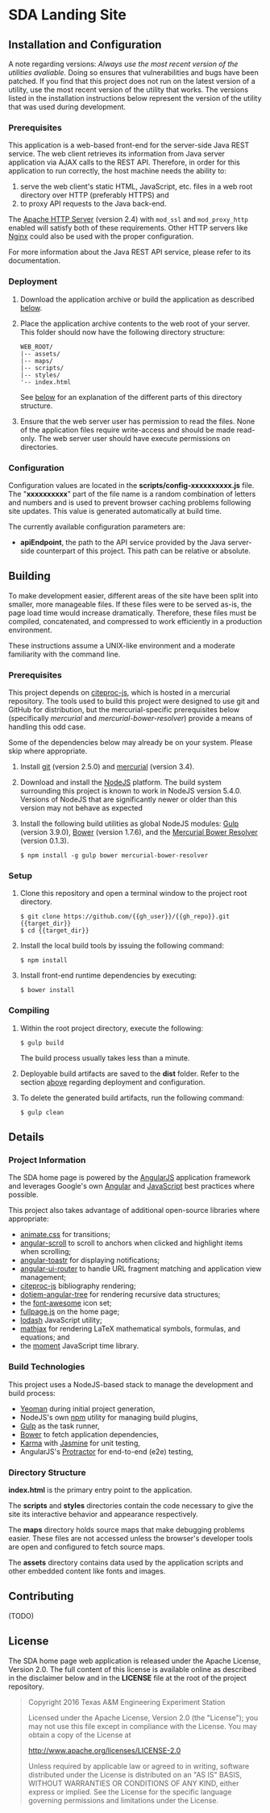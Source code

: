 # SDA Landing Site

## Installation and Configuration

A note regarding versions: _Always use the most recent version of the utilities avaliable._ Doing so ensures that vulnerabilities and bugs have been patched. If you find that this project does not run on the latest version of a utility, use the most recent version of the utility that works. The versions listed in the installation instructions below represent the version of the utility that was used during development.

### Prerequisites

This application is a web-based front-end for the server-side Java REST service. The web client retrieves its information from Java server application via AJAX calls to the REST API. Therefore, in order for this application to run correctly, the host machine needs the ability to:

1.  serve the web client's static HTML, JavaScript, etc. files in a web root directory over HTTP (preferably HTTPS) and
2.  to proxy API requests to the Java back-end.

The [Apache HTTP Server][] (version 2.4) with `mod_ssl` and `mod_proxy_http` enabled will satisfy both of these requirements. Other HTTP servers like [Nginx][] could also be used with the proper configuration.

For more information about the Java REST API service, please refer to its documentation.

### Deployment

1.  Download the application archive or build the application as described [below](#building).

2.  Place the application archive contents to the web root of your server. This folder should now have the following directory structure:

        WEB_ROOT/
        |-- assets/
        |-- maps/
        |-- scripts/
        |-- styles/
        '-- index.html

    See [below](#directory-structure) for an explanation of the different parts of this directory structure.

3.  Ensure that the web server user has permission to read the files. None of the application files require write-access and should be made read-only. The web server user should have execute permissions on directories.

### Configuration

Configuration values are located in the **scripts/config-xxxxxxxxxx.js** file. The "**xxxxxxxxxx**" part of the file name is a random combination of letters and numbers and is used to prevent browser caching problems following site updates. This value is generated automatically at build time.

The currently available configuration parameters are:

* **apiEndpoint**, the path to the API service provided by the Java server-side counterpart of this project. This path can be relative or absolute.

## Building

To make development easier, different areas of the site have been split into smaller, more manageable files. If these files were to be served as-is, the page load time would increase dramatically. Therefore, these files must be compiled, concatenated, and compressed to work efficiently in a production environment.

These instructions assume a UNIX-like environment and a moderate familiarity with the command line.

### Prerequisites

This project depends on [citeproc-js][], which is hosted in a mercurial repository. The tools used to build this project were designed to use git and GitHub for distribution, but the mercurial-specific prerequisites below (specifically _mercurial_ and _mercurial-bower-resolver_) provide a means of handling this odd case.

Some of the dependencies below may already be on your system. Please skip where appropriate.

1.  Install [git][] (version 2.5.0) and [mercurial][] (version 3.4).

2.  Download and install the [NodeJS][] platform. The build system surrounding this project is known to work in NodeJS version 5.4.0. Versions of NodeJS that are significantly newer or older than this version may not behave as expected

3.  Install the following build utilities as global NodeJS modules: [Gulp][] (version 3.9.0), [Bower][] (version 1.7.6), and the [Mercurial Bower Resolver][] (version 0.1.3).

        $ npm install -g gulp bower mercurial-bower-resolver

### Setup

1.  Clone this repository and open a terminal window to the project root directory.

        $ git clone https://github.com/{{gh_user}}/{{gh_repo}}.git {{target_dir}}
        $ cd {{target_dir}}

2.  Install the local build tools by issuing the following command:

        $ npm install

3.  Install front-end runtime dependencies by executing:

        $ bower install

### Compiling

1.  Within the root project directory, execute the following:

        $ gulp build

    The build process usually takes less than a minute.

2.  Deployable build artifacts are saved to the **dist** folder. Refer to the section [above](#installation-and-configuration) regarding deployment and configuration.

3.  To delete the generated build artifacts, run the following command:

        $ gulp clean

## Details

### Project Information

The SDA home page is powered by the [AngularJS][] application framework and leverages Google's own [Angular][angular best practices] and [JavaScript][javascript best practices] best practices where possible.

This project also takes advantage of additional open-source libraries where appropriate:

* [animate.css][] for transitions;
* [angular-scroll][] to scroll to anchors when clicked and highlight items when scrolling;
* [angular-toastr][] for displaying notifications;
* [angular-ui-router][] to handle URL fragment matching and application view management;
* [citeproc-js][] bibliography rendering;
* [dotjem-angular-tree][] for rendering recursive data structures;
* the [font-awesome][] icon set;
* [fullpage.js][] on the home page;
* [lodash][] JavaScript utility;
* [mathjax][] for rendering LaTeX mathematical symbols, formulas, and equations; and
* the [moment][] JavaScript time library.

### Build Technologies

This project uses a NodeJS-based stack to manage the development and build process:

* [Yeoman][] during initial project generation,
* NodeJS's own [npm][] utility for managing build plugins,
* [Gulp][] as the task runner,
* [Bower][] to fetch application dependencies,
* [Karma][] with [Jasmine][] for unit testing,
* AngularJS's [Protractor][] for end-to-end (e2e) testing,

### Directory Structure

**index.html** is the primary entry point to the application.

The **scripts** and **styles** directories contain the code necessary to give the site its interactive behavior and appearance respectively.

The **maps** directory holds source maps that make debugging problems easier. These files are not accessed unless the browser's developer tools are open and configured to fetch source maps.

The **assets** directory contains data used by the application scripts and other embedded content like fonts and images.

## Contributing

(TODO)

## License

The SDA home page web application is released under the Apache License, Version 2.0. The full content of this license is available online as described in the disclaimer below and in the **LICENSE** file at the root of the project repository.

> Copyright 2016 Texas A&M Engineering Experiment Station
>
> Licensed under the Apache License, Version 2.0 (the "License");
> you may not use this file except in compliance with the License.
> You may obtain a copy of the License at
>
> http://www.apache.org/licenses/LICENSE-2.0
>
> Unless required by applicable law or agreed to in writing, software
> distributed under the License is distributed on an "AS IS" BASIS,
> WITHOUT WARRANTIES OR CONDITIONS OF ANY KIND, either express or implied.
> See the License for the specific language governing permissions and
> limitations under the License.

[animate.css]: https://daneden.github.io/animate.css/
[angular best practices]: https://docs.google.com/document/d/1XXMvReO8-Awi1EZXAXS4PzDzdNvV6pGcuaF4Q9821Es/pub
[angular-scroll]: https://github.com/oblador/angular-scroll
[angular-toastr]: https://github.com/Foxandxss/angular-toastr
[angular-ui-router]: https://github.com/angular-ui/ui-router
[angularjs]: https://angularjs.org
[apache http server]: http://httpd.apache.org
[bower]: http://bower.io
[citeproc-js]: https://bitbucket.org/fbennett/citeproc-js/wiki/Home
[dotjem-angular-tree]: https://github.com/dotJEM/angular-tree
[font-awesome]: https://fortawesome.github.io/Font-Awesome/
[fullpage.js]: http://alvarotrigo.com/fullPage/
[git]: https://git-scm.com
[gulp]: http://gulpjs.com
[homebrew]: https://brew.sh
[jasmine]: http://jasmine.github.io
[javascript best practices]: https://google.github.io/styleguide/javascriptguide.xml
[karma]: http://karma-runner.github.io
[lodash]: https://lodash.com
[mathjax]: https://www.mathjax.org
[mercurial]: htpts://www.mercurial-scm.org
[mercurial bower resolver]: https://github.com/phenomnomnominal/mercurial-bower-resolver
[moment]: http://momentjs.com/
[nginx]: https://www.nginx.com
[nodejs]: https://nodejs.org
[npm]: https://npmjs.org
[protractor]: https://angular.github.io/protractor
[yeoman]: http://yeoman.io
